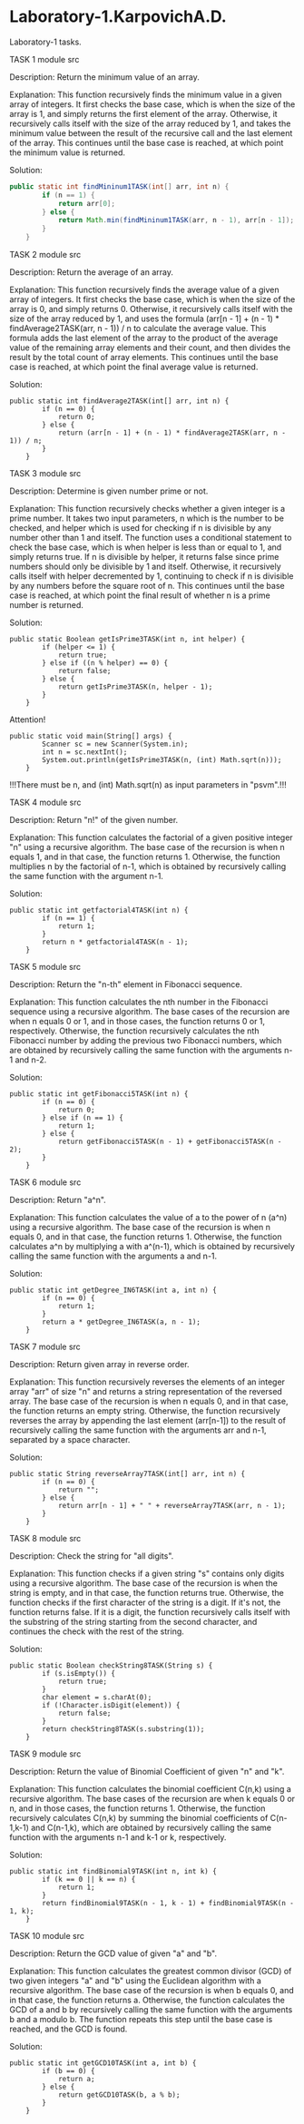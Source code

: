 # Laboratory-1.KarpovichA.D.
Laboratory-1 tasks.

TASK 1 module src

Description: Return the minimum value of an array.

Explanation: This function recursively finds the minimum value in a given array of integers. It first checks the base case, which is when the size of the array is 1, and simply returns the first element of the array. Otherwise, it recursively calls itself with the size of the array reduced by 1, and takes the minimum value between the result of the recursive call and the last element of the array. This continues until the base case is reached, at which point the minimum value is returned.

Solution:
```java
public static int findMininum1TASK(int[] arr, int n) {
        if (n == 1) {
            return arr[0];
        } else {
            return Math.min(findMininum1TASK(arr, n - 1), arr[n - 1]); 
        }
    }
```
TASK 2 module src

Description: Return the average of an array.

Explanation: This function recursively finds the average value of a given array of integers. It first checks the base case, which is when the size of the array is 0, and simply returns 0. Otherwise, it recursively calls itself with the size of the array reduced by 1, and uses the formula (arr[n - 1] + (n - 1) * findAverage2TASK(arr, n - 1)) / n to calculate the average value. This formula adds the last element of the array to the product of the average value of the remaining array elements and their count, and then divides the result by the total count of array elements. This continues until the base case is reached, at which point the final average value is returned. 

Solution:
```
public static int findAverage2TASK(int[] arr, int n) {
        if (n == 0) {
            return 0;
        } else {
            return (arr[n - 1] + (n - 1) * findAverage2TASK(arr, n - 1)) / n; 
        }
    }
 ```    
TASK 3 module src

Description: Determine is given number prime or not.

Explanation: This function recursively checks whether a given integer is a prime number. It takes two input parameters, n which is the number to be checked, and helper which is used for checking if n is divisible by any number other than 1 and itself. The function uses a conditional statement to check the base case, which is when helper is less than or equal to 1, and simply returns true. If n is divisible by helper, it returns false since prime numbers should only be divisible by 1 and itself. Otherwise, it recursively calls itself with helper decremented by 1, continuing to check if n is divisible by any numbers before the square root of n. This continues until the base case is reached, at which point the final result of whether n is a prime number is returned.

Solution: 
```
public static Boolean getIsPrime3TASK(int n, int helper) {
        if (helper <= 1) {
            return true;
        } else if ((n % helper) == 0) {
            return false;
        } else {
            return getIsPrime3TASK(n, helper - 1); 
        }
    }
```    
Attention! 
```
public static void main(String[] args) {
        Scanner sc = new Scanner(System.in);
        int n = sc.nextInt(); 
        System.out.println(getIsPrime3TASK(n, (int) Math.sqrt(n))); 
    }
```    
!!!There must be n, and (int) Math.sqrt(n) as input parameters in "psvm".!!! 

TASK 4 module src

Description: Return "n!" of the given number.

Explanation: This function calculates the factorial of a given positive integer "n" using a recursive algorithm. The base case of the recursion is when n equals 1, and in that case, the function returns 1. Otherwise, the function multiplies n by the factorial of n-1, which is obtained by recursively calling the same function with the argument n-1.

Solution: 
```
public static int getfactorial4TASK(int n) {
        if (n == 1) {
            return 1;
        }
        return n * getfactorial4TASK(n - 1); 
    }
```    
TASK 5 module src

Description: Return the "n-th" element in Fibonacci sequence.

Explanation: This function calculates the nth number in the Fibonacci sequence using a recursive algorithm. The base cases of the recursion are when n equals 0 or 1, and in those cases, the function returns 0 or 1, respectively. Otherwise, the function recursively calculates the nth Fibonacci number by adding the previous two Fibonacci numbers, which are obtained by recursively calling the same function with the arguments n-1 and n-2.

Solution: 
```
public static int getFibonacci5TASK(int n) {
        if (n == 0) {
            return 0;
        } else if (n == 1) {
            return 1;
        } else {
            return getFibonacci5TASK(n - 1) + getFibonacci5TASK(n - 2); 
        }
    }
```    
TASK 6 module src

Description: Return "a^n".

Explanation: This function calculates the value of a to the power of n (a^n) using a recursive algorithm. The base case of the recursion is when n equals 0, and in that case, the function returns 1. Otherwise, the function calculates a^n by multiplying a with a^(n-1), which is obtained by recursively calling the same function with the arguments a and n-1.

Solution: 
```
public static int getDegree_IN6TASK(int a, int n) {
        if (n == 0) {
            return 1;
        }
        return a * getDegree_IN6TASK(a, n - 1); 
    }
```     
TASK 7 module src

Description: Return given array in reverse order.

Explanation: This function recursively reverses the elements of an integer array "arr" of size "n" and returns a string representation of the reversed array. The base case of the recursion is when n equals 0, and in that case, the function returns an empty string. Otherwise, the function recursively reverses the array by appending the last element (arr[n-1]) to the result of recursively calling the same function with the arguments arr and n-1, separated by a space character.

Solution: 
```
public static String reverseArray7TASK(int[] arr, int n) {
        if (n == 0) {
            return "";
        } else {
            return arr[n - 1] + " " + reverseArray7TASK(arr, n - 1); 
        }
    }
```    
TASK 8 module src

Description: Check the string for "all digits".

Explanation: This function checks if a given string "s" contains only digits using a recursive algorithm. The base case of the recursion is when the string is empty, and in that case, the function returns true. Otherwise, the function checks if the first character of the string is a digit. If it's not, the function returns false. If it is a digit, the function recursively calls itself with the substring of the string starting from the second character, and continues the check with the rest of the string.

Solution:
```
public static Boolean checkString8TASK(String s) {
        if (s.isEmpty()) {
            return true; 
        }
        char element = s.charAt(0); 
        if (!Character.isDigit(element)) {
            return false; 
        }
        return checkString8TASK(s.substring(1)); 
    }
```    
TASK 9 module src

Description: Return the value of Binomial Coefficient of given "n" and "k".

Explanation: This function calculates the binomial coefficient C(n,k) using a recursive algorithm. The base cases of the recursion are when k equals 0 or n, and in those cases, the function returns 1. Otherwise, the function recursively calculates C(n,k) by summing the binomial coefficients of C(n-1,k-1) and C(n-1,k), which are obtained by recursively calling the same function with the arguments n-1 and k-1 or k, respectively.

Solution:  
```
public static int findBinomial9TASK(int n, int k) {
        if (k == 0 || k == n) {
            return 1;
        }
        return findBinomial9TASK(n - 1, k - 1) + findBinomial9TASK(n - 1, k);
    }
```    
TASK 10 module src

Description: Return the GCD value of given "a" and "b".

Explanation: This function calculates the greatest common divisor (GCD) of two given integers "a" and "b" using the Euclidean algorithm with a recursive algorithm. The base case of the recursion is when b equals 0, and in that case, the function returns a. Otherwise, the function calculates the GCD of a and b by recursively calling the same function with the arguments b and a modulo b. The function repeats this step until the base case is reached, and the GCD is found.

Solution:
```
public static int getGCD10TASK(int a, int b) {
        if (b == 0) {
            return a;
        } else {
            return getGCD10TASK(b, a % b); 
        }
    }
```


    

